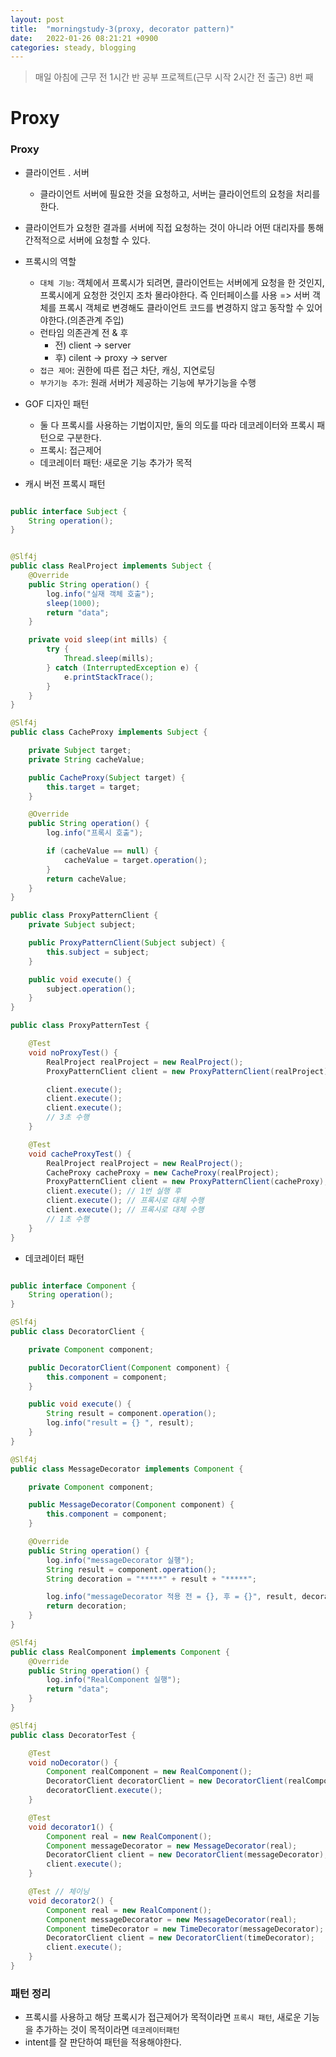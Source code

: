 ```yaml
---
layout: post
title:  "morningstudy-3(proxy, decorator pattern)"
date:   2022-01-26 08:21:21 +0900
categories: steady, blogging
---
```


> 매일 아침에 근무 전 1시간 반 공부 프로젝트(근무 시작 2시간 전 출근) 8번 째

# Proxy


### Proxy
- 클라이언트 . 서버
    - 클라이언트 서버에 필요한 것을 요청하고, 서버는 클라이언트의 요청을 처리를 한다.
- 클라이언트가 요청한 결과를 서버에 직접 요청하는 것이 아니라 어떤 대리자를 통해 간적적으로 서버에 요청할 수 있다.
- 프록시의 역할
    - `대체 기능`: 객체에서 프록시가 되려면, 클라이언트는 서버에게 요청을 한 것인지, 프록시에게 요청한 것인지 조차 몰라야한다. 즉 인터페이스를 사용 => 서버 객체를 프록시 객체로 변경해도 클라이언트 코드를 변경하지 않고 동작할 수 있어야한다.(의존관계 주입)
    - 런타임 의존관계 전 & 후
        - 전) client -> server
        - 후) cilent -> proxy -> server 
    - `접근 제어`: 권한에 따른 접근 차단, 캐싱, 지연로딩
    - `부가기능 추가`: 원래 서버가 제공하는 기능에 부가기능을 수행
- GOF 디자인 패턴
    - 둘 다 프록시를 사용하는 기법이지만, 둘의 의도를 따라 데코레이터와 프록시 패턴으로 구분한다.
    - 프록시: 접근제어
    - 데코레이터 패턴: 새로운 기능 추가가 목적

- 캐시 버전 프록시 패턴

```java

public interface Subject {
    String operation();
}


@Slf4j
public class RealProject implements Subject {
    @Override
    public String operation() {
        log.info("실재 객체 호출");
        sleep(1000);
        return "data";
    }

    private void sleep(int mills) {
        try {
            Thread.sleep(mills);
        } catch (InterruptedException e) {
            e.printStackTrace();
        }
    }
}

@Slf4j
public class CacheProxy implements Subject {

    private Subject target;
    private String cacheValue;

    public CacheProxy(Subject target) {
        this.target = target;
    }

    @Override
    public String operation() {
        log.info("프록시 호출");

        if (cacheValue == null) {
            cacheValue = target.operation();
        }
        return cacheValue;
    }
}

public class ProxyPatternClient {
    private Subject subject;

    public ProxyPatternClient(Subject subject) {
        this.subject = subject;
    }

    public void execute() {
        subject.operation();
    }
}

public class ProxyPatternTest {

    @Test
    void noProxyTest() {
        RealProject realProject = new RealProject();
        ProxyPatternClient client = new ProxyPatternClient(realProject);

        client.execute();
        client.execute();
        client.execute();
        // 3초 수행
    }

    @Test
    void cacheProxyTest() {
        RealProject realProject = new RealProject();
        CacheProxy cacheProxy = new CacheProxy(realProject);
        ProxyPatternClient client = new ProxyPatternClient(cacheProxy);
        client.execute(); // 1번 실행 후 
        client.execute(); // 프록시로 대체 수행
        client.execute(); // 프록시로 대체 수행
        // 1초 수행
    }
}

```
    
- 데코레이터 패턴

```java

public interface Component {
    String operation();
}

@Slf4j
public class DecoratorClient {

    private Component component;

    public DecoratorClient(Component component) {
        this.component = component;
    }

    public void execute() {
        String result = component.operation();
        log.info("result = {} ", result);
    }
}

@Slf4j
public class MessageDecorator implements Component {

    private Component component;

    public MessageDecorator(Component component) {
        this.component = component;
    }

    @Override
    public String operation() {
        log.info("messageDecorator 실행");
        String result = component.operation();
        String decoration = "*****" + result + "*****";

        log.info("messageDecorator 적용 전 = {}, 후 = {}", result, decoration);
        return decoration;
    }
}

@Slf4j
public class RealComponent implements Component {
    @Override
    public String operation() {
        log.info("RealComponent 실행");
        return "data";
    }
}

@Slf4j
public class DecoratorTest {

    @Test
    void noDecorator() {
        Component realComponent = new RealComponent();
        DecoratorClient decoratorClient = new DecoratorClient(realComponent);
        decoratorClient.execute();
    }

    @Test
    void decorator1() {
        Component real = new RealComponent();
        Component messageDecorator = new MessageDecorator(real);
        DecoratorClient client = new DecoratorClient(messageDecorator);
        client.execute();
    }

    @Test // 체이닝
    void decorator2() {
        Component real = new RealComponent();
        Component messageDecorator = new MessageDecorator(real);
        Component timeDecorator = new TimeDecorator(messageDecorator);
        DecoratorClient client = new DecoratorClient(timeDecorator);
        client.execute();
    }
}
```

### 패턴 정리
- 프록시를 사용하고 해당 프록시가 접근제어가 목적이라면 `프록시 패턴`, 새로운 기능을 추가하는 것이 목적이라면 `데코레이터패턴`
- intent를 잘 판단하여 패턴을 적용해야한다.